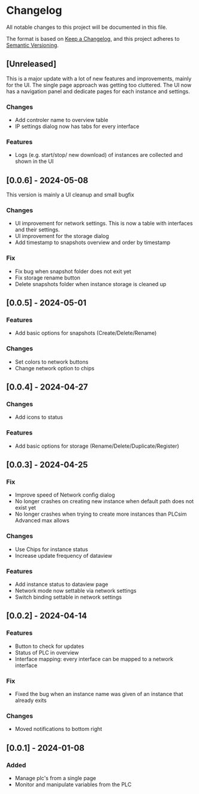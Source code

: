# Changelog

All notable changes to this project will be documented in this file.

The format is based on [Keep a Changelog](https://keepachangelog.com/en/1.0.0/),
and this project adheres to [Semantic Versioning](https://semver.org/spec/v2.0.0.html).

## [Unreleased]

This is a major update with a lot of new features and improvements, mainly for the UI.
The single page approach was getting too cluttered.
The UI now has a navigation panel and dedicate pages for each instance and settings.


### Changes

- Add controler name to overview table
- IP settings dialog now has tabs for every interface

### Features

- Logs (e.g. start/stop/ new download) of instances are collected and shown in the UI

## [0.0.6] - 2024-05-08

This version is mainly a UI cleanup and small bugfix

### Changes

- UI improvement for network settings. This is now a table with interfaces and their settings.
- UI improvement for the storage dialog
- Add timestamp to snapshots overview and order by timestamp

### Fix

- Fix bug when snapshot folder does not exit yet
- Fix storage rename button
- Delete snapshots folder when instance storage is cleaned up

## [0.0.5] - 2024-05-01

### Features

- Add basic options for snapshots (Create/Delete/Rename)

### Changes

- Set colors to network buttons
- Change network option to chips

## [0.0.4] - 2024-04-27

### Changes

- Add icons to status

### Features

- Add basic options for storage (Rename/Delete/Duplicate/Register)

## [0.0.3] - 2024-04-25

### Fix

- Improve speed of Network config dialog
- No longer crashes on creating new instance when default path does not exist yet
- No longer crashes when trying to create more instances than PLCsim Advanced max allows

### Changes

- Use Chips for instance status
- Increase update frequency of dataview

### Features

- Add instance status to dataview page
- Network mode now settable via network settings
- Switch binding settable in network settings

## [0.0.2] - 2024-04-14

### Features

- Button to check for updates
- Status of PLC in overview
- Interface mapping: every interface can be mapped to a network interface

### Fix

- Fixed the bug when an instance name was given of an instance that already exits

### Changes

- Moved notifications to bottom right

## [0.0.1] - 2024-01-08

### Added

- Manage plc's from a single page
- Monitor and manipulate variables from the PLC
